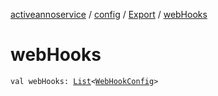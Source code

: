 [activeannoservice](../../index.md) / [config](../index.md) / [Export](index.md) / [webHooks](./web-hooks.md)

# webHooks

`val webHooks: `[`List`](https://kotlinlang.org/api/latest/jvm/stdlib/kotlin.collections/-list/index.html)`<`[`WebHookConfig`](../-web-hook-config/index.md)`>`